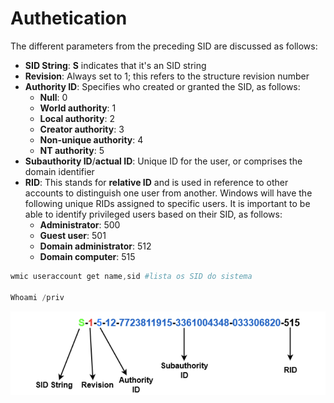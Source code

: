 # Authetication

The different parameters from the preceding SID are discussed as follows:

- **SID String**: **S** indicates that it's an SID string
- **Revision**: Always set to 1; this refers to the structure revision number
- **Authority ID**: Specifies who created or granted the SID, as follows:
    - **Null**: 0
    - **World authority**: 1
    - **Local authority**: 2
    - **Creator authority**: 3
    - **Non-unique authority**: 4
    - **NT authority**: 5
- **Subauthority ID**/**actual ID**: Unique ID for the user, or comprises the domain
identifier
- **RID**: This stands for **relative ID** and is used in reference to other accounts to
distinguish one user from another. Windows will have the following unique RIDs
assigned to specific users. It is important to be able to identify privileged users
based on their SID, as follows:
    - **Administrator**: 500
    - **Guest user**: 501
    - **Domain administrator**: 512
    - **Domain computer**: 515

```powershell
wmic useraccount get name,sid #lista os SID do sistema

Whoami /priv
```

![Untitled](Authetication%208a7870424fcc4eb383f961825969d881/Untitled.png)